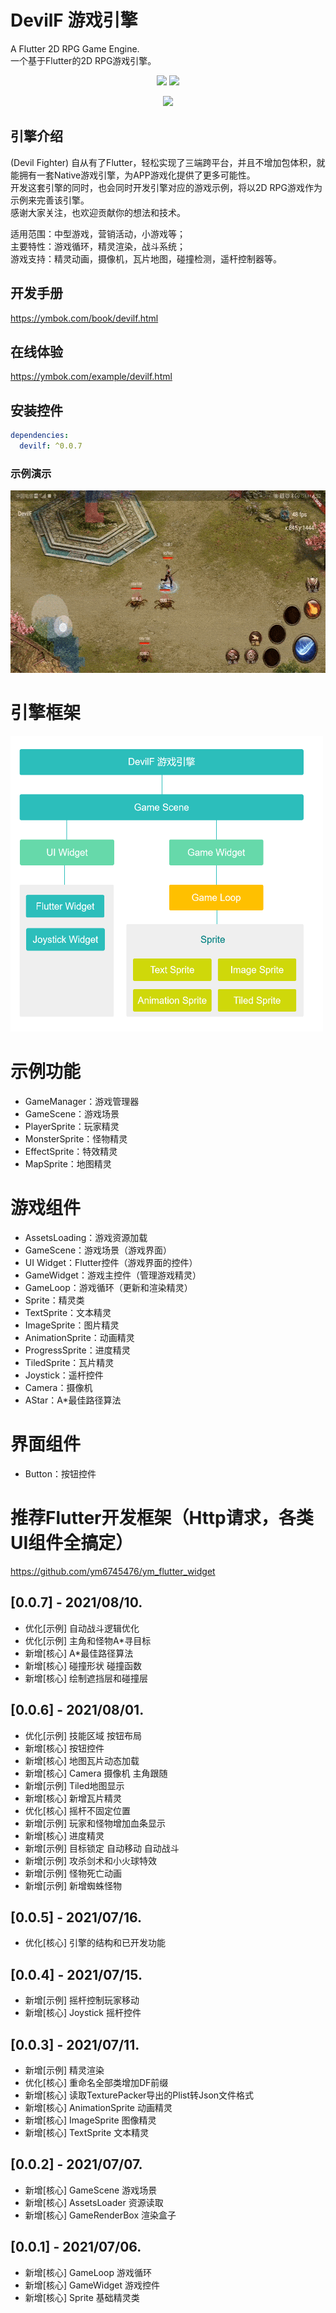 # DevilF 游戏引擎  
A Flutter 2D RPG Game Engine.  
一个基于Flutter的2D RPG游戏引擎。  

<p align="center">
    <img src="https://img.shields.io/badge/devilf-0.0.7-orange" />
    <img src="https://img.shields.io/badge/flutter-2.2.3-green" />
</p>

<p align="center" >
    <img src="https://github.com/ym6745476/devilf/blob/master/logo.png?raw=true" />
</p>

## 引擎介绍  
(Devil Fighter)
自从有了Flutter，轻松实现了三端跨平台，并且不增加包体积，就能拥有一套Native游戏引擎，为APP游戏化提供了更多可能性。  
开发这套引擎的同时，也会同时开发引擎对应的游戏示例，将以2D RPG游戏作为示例来完善该引擎。  
感谢大家关注，也欢迎贡献你的想法和技术。  

适用范围：中型游戏，营销活动，小游戏等；   
主要特性：游戏循环，精灵渲染，战斗系统；     
游戏支持：精灵动画，摄像机，瓦片地图，碰撞检测，遥杆控制器等。     

## 开发手册  
https://ymbok.com/book/devilf.html  

## 在线体验    
https://ymbok.com/example/devilf.html  

## 安装控件
```yaml
dependencies:
  devilf: ^0.0.7
```

### 示例演示
<img src="https://raw.githubusercontent.com/ym6745476/devilf/master/screenshot/devilf.gif" width="600" height="292"/>  

# 引擎框架
<img src="https://raw.githubusercontent.com/ym6745476/devilf/master/screenshot/doc_1.png" width="500" height="473"/>  

# 示例功能  
* GameManager：游戏管理器  
* GameScene：游戏场景  
* PlayerSprite：玩家精灵  
* MonsterSprite：怪物精灵  
* EffectSprite：特效精灵 
* MapSprite：地图精灵  

# 游戏组件  
* AssetsLoading：游戏资源加载  
* GameScene：游戏场景（游戏界面）  
* UI Widget：Flutter控件（游戏界面的控件）  
* GameWidget：游戏主控件（管理游戏精灵）  
* GameLoop：游戏循环（更新和渲染精灵）   
* Sprite：精灵类  
* TextSprite：文本精灵  
* ImageSprite：图片精灵  
* AnimationSprite：动画精灵  
* ProgressSprite：进度精灵  
* TiledSprite：瓦片精灵  
* Joystick：遥杆控件  
* Camera：摄像机    
* AStar：A*最佳路径算法   

# 界面组件   
* Button：按钮控件   

# 推荐Flutter开发框架（Http请求，各类UI组件全搞定）
https://github.com/ym6745476/ym_flutter_widget  

## [0.0.7] - 2021/08/10.  
* 优化[示例] 自动战斗逻辑优化   
* 优化[示例] 主角和怪物A*寻目标  
* 新增[核心] A*最佳路径算法   
* 新增[核心] 碰撞形状 碰撞函数   
* 新增[核心] 绘制遮挡层和碰撞层    

## [0.0.6] - 2021/08/01.  
* 优化[示例] 技能区域 按钮布局   
* 新增[核心] 按钮控件  
* 新增[核心] 地图瓦片动态加载  
* 新增[核心] Camera 摄像机 主角跟随   
* 新增[示例] Tiled地图显示  
* 新增[核心] 新增瓦片精灵    
* 优化[核心] 摇杆不固定位置  
* 新增[示例] 玩家和怪物增加血条显示  
* 新增[核心] 进度精灵   
* 新增[示例] 目标锁定 自动移动 自动战斗   
* 新增[示例] 攻杀剑术和小火球特效  
* 新增[示例] 怪物死亡动画    
* 新增[示例] 新增蜘蛛怪物    

## [0.0.5] - 2021/07/16. 
* 优化[核心] 引擎的结构和已开发功能  

## [0.0.4] - 2021/07/15. 
* 新增[示例] 摇杆控制玩家移动   
* 新增[核心] Joystick 摇杆控件   

## [0.0.3] - 2021/07/11.  
* 新增[示例] 精灵渲染  
* 优化[核心] 重命名全部类增加DF前缀   
* 新增[核心] 读取TexturePacker导出的Plist转Json文件格式  
* 新增[核心] AnimationSprite  动画精灵  
* 新增[核心] ImageSprite  图像精灵  
* 新增[核心] TextSprite  文本精灵  

## [0.0.2] - 2021/07/07.  
* 新增[核心] GameScene  游戏场景  
* 新增[核心] AssetsLoader 资源读取  
* 新增[核心] GameRenderBox 渲染盒子  

## [0.0.1] - 2021/07/06.  
* 新增[核心] GameLoop 游戏循环  
* 新增[核心] GameWidget 游戏控件  
* 新增[核心] Sprite 基础精灵类  
